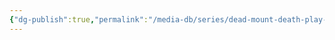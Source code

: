 ```yaml
---
{"dg-publish":true,"permalink":"/media-db/series/dead-mount-death-play-2023/","title":"Dead Mount Death Play","tags":["mediaDB/tv/series"]}
---
```


